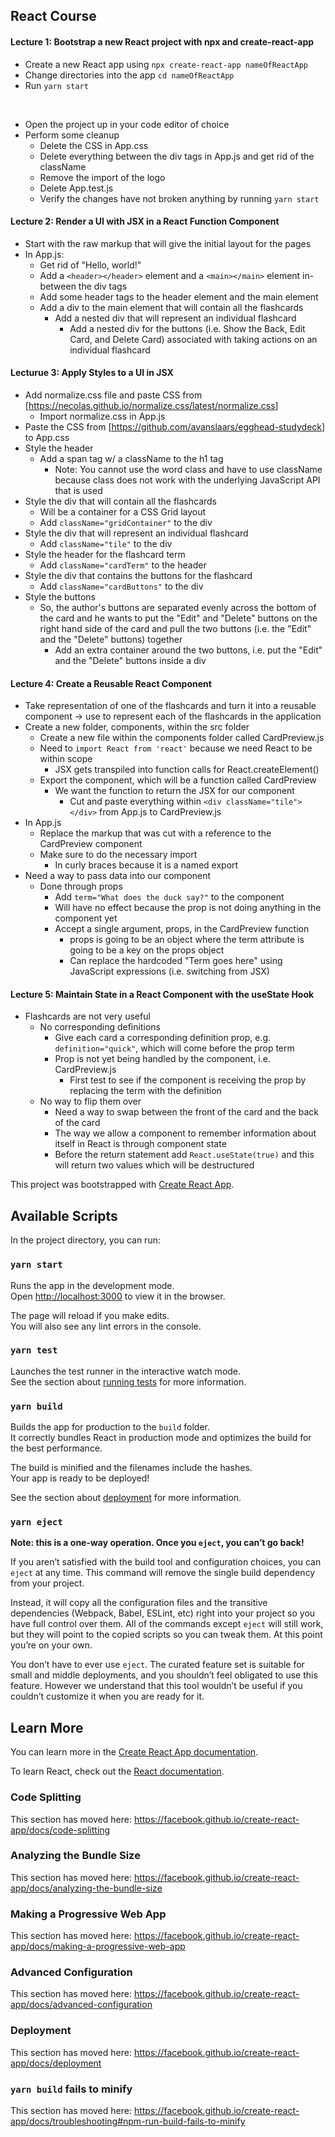 ## React Course

#### Lecture 1: Bootstrap a new React project with npx and create-react-app

- Create a new React app using ```npx create-react-app nameOfReactApp```
- Change directories into the app ```cd nameOfReactApp```
- Run ```yarn start```

<br>

- Open the project up in your code editor of choice
- Perform some cleanup
  - Delete the CSS in App.css
  - Delete everything between the div tags in App.js and get rid of the className
  - Remove the import of the logo
  - Delete App.test.js
  - Verify the changes have not broken anything by running ```yarn start```

#### Lecture 2: Render a UI with JSX in a React Function Component

- Start with the raw markup that will give the initial layout for the pages
- In App.js:
  - Get rid of "Hello, world!"
  - Add a ```<header></header>``` element and a ```<main></main>``` element in-between the div tags
  - Add some header tags to the header element and the main element
  - Add a div to the main element that will contain all the flashcards
    - Add a nested div that will represent an individual flashcard
      - Add a nested div for the buttons (i.e. Show the Back, Edit Card, and Delete Card) associated with taking actions on an individual flashcard

#### Lecturue 3: Apply Styles to a UI in JSX

- Add normalize.css file and paste CSS from [<https://necolas.github.io/normalize.css/latest/normalize.css>]
  - Import normalize.css in App.js
- Paste the CSS from [<https://github.com/avanslaars/egghead-studydeck>] to App.css
- Style the header
  - Add a span tag w/ a className to the h1 tag
    - Note: You cannot use the word class and have to use className because class does not work with the underlying JavaScript API that is used
- Style the div that will contain all the flashcards
  - Will be a container for a CSS Grid layout
  - Add ```className="gridContainer"``` to the div
- Style the div that will represent an individual flashcard
  - Add ```className="tile"``` to the div
- Style the header for the flashcard term
  - Add ```className="cardTerm"``` to the header
- Style the div that contains the buttons for the flashcard
  - Add ```className="cardButtons"``` to the div
- Style the buttons
  - So, the author's buttons are separated evenly across the bottom of the card and he wants to put the "Edit" and "Delete" buttons on the right hand side of the card and pull the two buttons (i.e. the "Edit" and the "Delete" buttons) together
    - Add an extra container around the two buttons, i.e. put the "Edit" and the "Delete" buttons inside a div

#### Lecture 4: Create a Reusable React Component

- Take representation of one of the flashcards and turn it into a reusable component &rarr; use to represent each of the flashcards in the application
- Create a new folder, components, within the src folder
  - Create a new file within the components folder called CardPreview.js
  - Need to ```import React from 'react'``` because we need React to be within scope
    - JSX gets transpiled into function calls for React.createElement()
  - Export the component, which will be a function called CardPreview
    - We want the function to return the JSX for our component
      - Cut and paste everything within ```<div className="tile"></div>``` from App.js to CardPreview.js
- In App.js
  - Replace the markup that was cut with a reference to the CardPreview component
  - Make sure to do the necessary import
    - In curly braces because it is a named export
- Need a way to pass data into our component
  - Done through props
    - Add ```term="What does the duck say?"``` to the component
    - Will have no effect because the prop is not doing anything in the component yet
    - Accept a single argument, props, in the CardPreview function
      - props is going to be an object where the term attribute is going to be a key on the props object
      - Can replace the hardcoded "Term goes here" using JavaScript expressions (i.e. switching from JSX)

#### Lecture 5: Maintain State in a React Component with the useState Hook

- Flashcards are not very useful
  - No corresponding definitions
    - Give each card a corresponding definition prop, e.g. ```definition="quick"```, which will come before the prop term
    - Prop is not yet being handled by the component, i.e. CardPreview.js
      - First test to see if the component is receiving the prop by replacing the term with the definition 
  - No way to flip them over
    - Need a way to swap between the front of the card and the back of the card
    - The way we allow a component to remember information about itself in React is through component state
    - Before the return statement add ```React.useState(true)``` and this will return two values which will be destructured 

This project was bootstrapped with [Create React App](https://github.com/facebook/create-react-app).

## Available Scripts

In the project directory, you can run:

### `yarn start`

Runs the app in the development mode.<br />
Open [http://localhost:3000](http://localhost:3000) to view it in the browser.

The page will reload if you make edits.<br />
You will also see any lint errors in the console.

### `yarn test`

Launches the test runner in the interactive watch mode.<br />
See the section about [running tests](https://facebook.github.io/create-react-app/docs/running-tests) for more information.

### `yarn build`

Builds the app for production to the `build` folder.<br />
It correctly bundles React in production mode and optimizes the build for the best performance.

The build is minified and the filenames include the hashes.<br />
Your app is ready to be deployed!

See the section about [deployment](https://facebook.github.io/create-react-app/docs/deployment) for more information.

### `yarn eject`

**Note: this is a one-way operation. Once you `eject`, you can’t go back!**

If you aren’t satisfied with the build tool and configuration choices, you can `eject` at any time. This command will remove the single build dependency from your project.

Instead, it will copy all the configuration files and the transitive dependencies (Webpack, Babel, ESLint, etc) right into your project so you have full control over them. All of the commands except `eject` will still work, but they will point to the copied scripts so you can tweak them. At this point you’re on your own.

You don’t have to ever use `eject`. The curated feature set is suitable for small and middle deployments, and you shouldn’t feel obligated to use this feature. However we understand that this tool wouldn’t be useful if you couldn’t customize it when you are ready for it.

## Learn More

You can learn more in the [Create React App documentation](https://facebook.github.io/create-react-app/docs/getting-started).

To learn React, check out the [React documentation](https://reactjs.org/).

### Code Splitting

This section has moved here: https://facebook.github.io/create-react-app/docs/code-splitting

### Analyzing the Bundle Size

This section has moved here: https://facebook.github.io/create-react-app/docs/analyzing-the-bundle-size

### Making a Progressive Web App

This section has moved here: https://facebook.github.io/create-react-app/docs/making-a-progressive-web-app

### Advanced Configuration

This section has moved here: https://facebook.github.io/create-react-app/docs/advanced-configuration

### Deployment

This section has moved here: https://facebook.github.io/create-react-app/docs/deployment

### `yarn build` fails to minify

This section has moved here: https://facebook.github.io/create-react-app/docs/troubleshooting#npm-run-build-fails-to-minify
